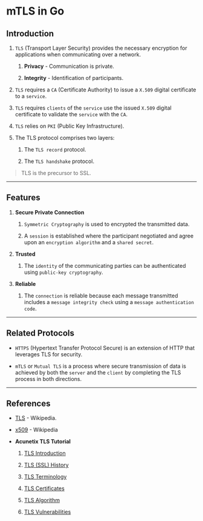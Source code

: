 # mTLS in Go

## Introduction

1. `TLS` (Transport Layer Security) provides the necessary encryption for applications when communicating over a network. 

    1. __Privacy__ - Communication is private.

    2. __Integrity__ - Identification of participants.

2. `TLS` requires a `CA` (Certificate Authority) to issue a `X.509` digital certificate to a `service`.

3. `TLS` requires `clients` of the `service` use the issued `X.509` digital certificate to validate the `service` with the `CA`.

4. `TLS` relies on `PKI` (Public Key Infrastructure).

5. The TLS protocol comprises two layers: 

    1. The `TLS record` protocol.
    
    2. The `TLS handshake` protocol. 


> TLS is the precursor to SSL.

---

## Features

1. __Secure Private Connection__

    1. `Symmetric Cryptography` is used to encrypted the transmitted data.

    2. A `session` is established where the participant negotiated and agree upon an `encryption algorithm` and a `shared secret`.

2. __Trusted__

    1. The `identity` of the communicating parties can be authenticated using `public-key cryptography`.

3. __Reliable__

    1. The `connection` is reliable because each message transmitted includes a `message integrity check` using a `message authentication code`.

---

## Related Protocols

* `HTTPS` (Hypertext Transfer Protocol Secure) is an extension of HTTP that leverages TLS for security.

* `mTLS` or `Mutual TLS` is a process where secure transmission of data is achieved by both the `server` and the `client` by completing the TLS process in both directions.

---

## References

* [TLS](https://en.wikipedia.org/wiki/Transport_Layer_Security) - Wikipedia.

* [x509](https://en.wikipedia.org/wiki/X.509) - Wikipedia

* __Acunetix TLS Tutorial__

    1. [TLS Introduction](https://www.acunetix.com/blog/articles/tls-security-what-is-tls-ssl-part-1/)

    2. [TLS (SSL) History](https://www.acunetix.com/blog/articles/history-of-tls-ssl-part-2/)

    3. [TLS Terminology](https://www.acunetix.com/blog/articles/tls-ssl-terminology-basics-part-3/)

    4. [TLS Certificates](https://www.acunetix.com/blog/articles/tls-ssl-certificates-part-4/)

    5. [TLS Algorithm](https://www.acunetix.com/blog/articles/establishing-tls-ssl-connection-part-5/)

    6. [TLS Vulnerabilities](https://www.acunetix.com/blog/articles/tls-vulnerabilities-attacks-final-part/)

